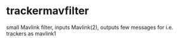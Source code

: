 # trackermavfilter
 small Mavlink filter, inputs Mavlink(2), outputs few messages for i.e. trackers as mavlink1
